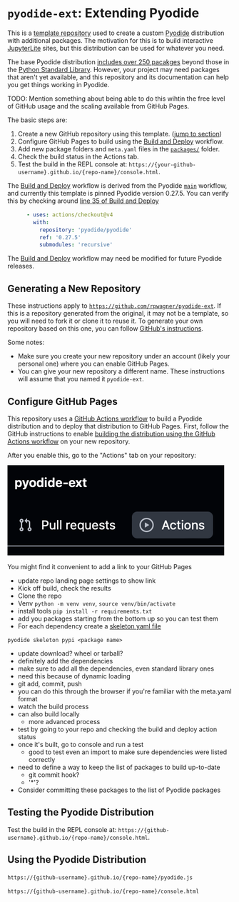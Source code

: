 # `pyodide-ext`: Extending Pyodide

This is a [template repository](https://docs.github.com/en/repositories/creating-and-managing-repositories/creating-a-repository-from-a-template) used to create a custom [Pyodide](https://pyodide.org/) distribution with additional packages. The motivation for this is to build interactive [JupyterLite](http://jupyterlite.readthedocs.io/) sites, but this distribution can be used for whatever you need.

The base Pyodide distribution [includes over 250 pacakges](https://pyodide.org/en/stable/usage/packages-in-pyodide.html) beyond those in the [Python Standard Library](https://docs.python.org/3/library/index.html). However, your project may need packages that aren't yet available, and this repository and its documentation can help you get things working in Pyodide.

TODO: Mention something about being able to do this wihtin the free level of GitHub usage and the scaling available from GitHub Pages.

The basic steps are:
1. Create a new GitHub repository using this template. ([jump to section](#generating-a-new-repository))
1. Configure GitHub Pages to build using the [Build and Deploy](.github/workflows/deploy.yaml) workflow.
1. Add new package folders and `meta.yaml` files in the [`packages/`](./packages/) folder.
1. Check the build status in the Actions tab.
1. Test the build in the REPL console at: `https://{your-github-username}.github.io/{repo-name}/console.html`.

The [Build and Deploy](.github/workflows/deploy.yaml) workflow is derived from the Pyodide [`main`](https://github.com/pyodide/pyodide/blob/main/.github/workflows/main.yml) workflow, and currently this template is pinned Pyodide version 0.27.5. You can verify this by checking around [line 35 of Build and Deploy](.github/workflows/deploy.yaml#L35)
```yaml
      - uses: actions/checkout@v4
        with:
          repository: 'pyodide/pyodide'
          ref: '0.27.5'
          submodules: 'recursive'
```
The [Build and Deploy](.github/workflows/deploy.yaml) workflow may need be modified for future Pyodide releases.

## Generating a New Repository

These instructions apply to [`https://github.com/rpwagner/pyodide-ext`](https://github.com/rpwagner/pyodide-ext). If this is a repository generated from the original, it may not be a template, so you will need to fork it or clone it to reuse it. To generate your own repository based on this one, you can follow [GitHub's instructions](https://docs.github.com/en/repositories/creating-and-managing-repositories/creating-a-repository-from-a-template#creating-a-repository-from-a-template).

Some notes:
- Make sure you create your new repository under an account (likely your personal one) where you can enable GitHub Pages.
- You can give your new repository a different name. These instructions will assume that you named it `pyodide-ext`.

## Configure GitHub Pages

This repository uses a [GitHub Actions workflow](https://docs.github.com/en/actions/writing-workflows/about-workflows) to build a Pyodide distribution and to deploy that distribution to GitHub Pages. First, follow the GitHub instructions to enable [building the distribution using the GitHub Actions workflow](https://docs.github.com/en/pages/getting-started-with-github-pages/configuring-a-publishing-source-for-your-github-pages-site#publishing-with-a-custom-github-actions-workflow) on your new repository.

After you enable this, go to the "Actions" tab on your repository:

![Example link to GitHub repo Actions tab](./img/repo-action-tab.png)



You might find it convenient to add a link to your GitHub Pages


- update repo landing page settings to show link
- Kick off build, check the results
- Clone the repo
- Venv `python -m venv venv`, `source venv/bin/activate`
- install tools `pip install -r requirements.txt`
- add you packages starting from the bottom up so you can test them
- For each dependency create a [skeleton yaml file](https://pyodide.org/en/stable/development/new-packages.html#creating-the-meta-yaml-file)
```
pyodide skeleton pypi <package name>
```
  - update download? wheel or tarball?
  - definitely add the dependencies
  - make sure to add all the dependencies, even standard library ones
  - need this because of dynamic loading
- git add, commit, push
- you can do this through the browser if you're familiar with the meta.yaml format
- watch the build process
- can also build locally
  - more advanced process
- test by going to your repo and checking the build and deploy action status
- once it's built, go to console and run a test
  - good to test even an import to make sure dependencies were listed correctly
- need to define a way to keep the list of packages to build up-to-date
  - git commit hook?
  - '*'?
- Consider committing these packages to the list of Pyodide packages

## Testing the Pyodide Distribution


Test the build in the REPL console at: `https://{github-username}.github.io/{repo-name}/console.html`.


## Using the Pyodide Distribution


`https://{github-username}.github.io/{repo-name}/pyodide.js`


`https://{github-username}.github.io/{repo-name}/console.html`